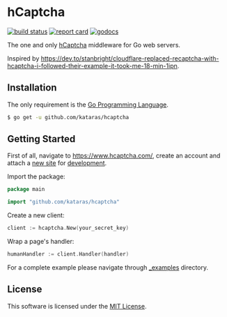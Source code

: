 # hCaptcha

[![build status](https://img.shields.io/github/workflow/status/kataras/hcaptcha/CI/master?style=for-the-badge)](https://github.com/kataras/hcaptcha/actions) [![report card](https://img.shields.io/badge/report%20card-a%2B-ff3333.svg?style=for-the-badge)](https://goreportcard.com/report/github.com/kataras/hcaptcha) [![godocs](https://img.shields.io/badge/go-%20docs-488AC7.svg?style=for-the-badge)](https://godoc.org/github.com/kataras/hcaptcha)

The one and only [hCaptcha](https://www.hcaptcha.com/) middleware for Go web servers.

Inspired by <https://dev.to/stanbright/cloudflare-replaced-recaptcha-with-hcaptcha-i-followed-their-example-it-took-me-18-min-1ipn>.

## Installation

The only requirement is the [Go Programming Language](https://golang.org/dl).

```sh
$ go get -u github.com/kataras/hcaptcha
```

## Getting Started

First of all, navigate to <https://www.hcaptcha.com/>, create an account and attach a [new site](https://dashboard.hcaptcha.com/sites) for [development](https://docs.hcaptcha.com/#localdev).

Import the package:

```go
package main

import "github.com/kataras/hcaptcha"
```

Create a new client:

```go
client := hcaptcha.New(your_secret_key)
```

Wrap a page's handler:

```go
humanHandler := client.Handler(handler)
```

For a complete example please navigate through [_examples](_examples) directory.

## License

This software is licensed under the [MIT License](LICENSE).
